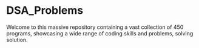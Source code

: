 # DSA_Problems
Welcome to this massive repository containing a vast collection of 450 programs, showcasing a wide range of coding skills and problems, solving solution.
